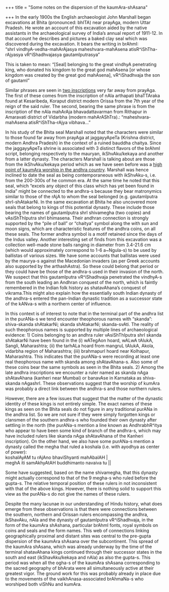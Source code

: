 +++
title = "Some notes on the dispersion of the kaumAra-shAsana"

+++
In the early 1900s the English archaeologist John Marshall began
excavations at Bhita (pronounced: bhITA) near prayAga, modern Uttar
Pradesh. He wrote an account of this excavation aided by the native
assistants in the archaeological survey of India’s annual report of
1911-12. In that account he describes and pictures a baked clay seal
which was discovered during the excavation. It bears the writing in
brAhmI:  
“shrI vindhyA-vedha-mahArAjasya maheshvara-mahAsena
atisR^iShTha-rAjyasya vR^iShadhvajasya gautamIputrasya”

This is taken to mean: “\[Seal\] belonging to the great vindhyA
penetrating king, who donated his kingdom to the great god mahAsena \[or
whose kingdom was created by the great god mahAsena\], vR^iShadhvaja the
son of gautamI”

Similar phrases are seen in [two
inscriptions](https://manasataramgini.wordpress.com/2005/10/28/royal-kumara-worshippers/)
very far away from prayAga. The first of these comes from the
inscription of nAla arthapati bhaTTAraka found at Kesaribeda, Koraput
district modern Orissa from the 7th year of the reign of the said ruler.
The second, bearing the same phrase is from the inscription of the nAla
mahArAja bhavadattavarman from Rithapur in Amaravati district of
Vidarbha (modern mahArAShTra).: “maheshvara-mahAsena atisR^iShTha-rAjya
vibhava…”

In his study of the Bhita seal Marshall noted that the characters were
similar to those found far away from prayAga at jaggayyApeTa (Krishna
district, modern Andhra Pradesh) in the context of a ruined bauddha
chaitya. Since the jaggayyApeTa shrine is associated with 3 distinct
flavors of the brAhmI script, belonging respectively to the mauryan,
ikShvAku/kekaya and another from a latter dynasty. The characters
Marshall is talking about are those from the ikShvAku/kekaya period
which as we have seen before was a [high point of kaumAra worship in the
andhra
country](https://manasataramgini.wordpress.com/2007/03/14/the-southern-kekaya-s/).
Marshall was hence inclined to date the seal as being contemporaneous
with ikShvAku-s, i.e. from the 200-300s of he common era. At the same
time he noted that this seal, which “excels any object of this class
which has yet been found in India” might be connected to the andhra-s
because they bear matronymics similar to those of the rAjA to whom the
seal belonged (e.g. gautamIputra shrI-shAtakarNi. In the same excavation
at Bhita he also uncovered more seals that belong to kings of this
potential dynasty. These include those bearing the names of gautamIputra
shrI shivamegha (two copies) and vAsiShThIputra shrI bhimasena. Their
andhran connection is strongly supported by the “pile of ball” or
“chaitya” symbol along the with sun and moon signs, which are
characteristic features of the andhra coins, on all these seals. The
former andhra symbol is a motif retained since the days of the Indus
valley. Another interesting set of finds from this excavation was a
collection well-made stone balls ranging in diameter from 3.4-21.6 cm
(which would approximately correspond to 1-6 a\~Ngula-s) to be used by
ballistas of various sizes. We have some accounts that ballistas were
used by the maurya-s against the Macedonian invaders (as per Greek
accounts also supported by the arthashAstra). So these could belong that
period or they could have be those of the andhra-s used in their
invasion of the north. We suspect that this gautamIputra vR^iShadhvaja
penetrated the vindhyA-s from the south leading an Andhran conquest of
the north, which is faintly remembered in the Indian folk history as
shatavAhana’s conquest of vikrama.This might also explain how the
essentially south Indian dynasty of the andhra-s entered the pan-Indian
dynastic tradition as a successor state of the kANva-s with a northern
center of influence.

In this context is of interest to note that in the terminal part of the
andhra list in the purANa-s we tend encounter theophorous names with
“skanda”: shiva-skanda shAtakarNi; skanda shAtakarNi; skanda-svAti.
The reality of such theophorous names is supported by multiple lines of
archaeological evidence: 1) Coins belonging to an andhra ruler
vAsiShThIputra shrI skanda shAtakarNi have been found in the (i)
wATegAon hoard, wALwA tAlukA, Sangli, Maharashtra; (ii) the tarhALa
hoard from mangruL tAlukA, Akola, vidarbha region of Maharashtra; (iii)
brahmapurI hoard near Kolhapur, Maharashtra. This indicates that the
purANa-s were recording at least one real theophorous name with skanda
among shAtavAhana-s. Also some of these coins bear the same symbols as
seen in the Bhita seals. 2) Among the late andhra inscriptions we
encounter a ruler named as skanda nAga shAtavAhana (kanheri near Mumbai)
or banavAse in Karnataka as shiva-skanda nAgashrI. These observations
suggest that the worship of kumAra was probably a direct link between
the andhra-s and those northern rulers.

However, there are a few issues that suggest that the matter of the
dynastic identity of these kings is not entirely simple. The exact names
of these kings as seen on the Bhita seals do not figure in any
traditional purANa in the andhra list. So we are not sure if they were
simply forgotten kings or clansmen of the southern andhra-s who founded
their own dynasty after settling in the north (the purANa-s mention a
line known as AndhrabhR^itya who appear to have been some kind of branch
of the andhra-s, which may have included rulers like skanda nAga
shAtavAhana of the Kanheri inscription). On the other hand, we also have
some purANa-s mention a dynasty called the megha that ruled a koshala
(i.e. with ayodhya as center of power):  
koshalAyAM tu rAjAno bhaviShyanti mahAbalAH |  
meghA iti samAkhyAtAH buddhimanto navaiva tu ||

Some have suggested, based on the name shivamegha, that this dynasty
might actually correspond to that of the 9 megha-s who ruled before the
gupta-s. The relative temporal position of these rulers in not
inconsistent with that of the above kings. However, there is nothing
solid to support this view as the purANa-s do not give the names of
these rulers.

Despite the many lacunae in our understanding of Hindu history, what
does emerge from these observations is that there were connections
between the southern, northern and Orissan rulers encompassing the
andhra, ikShavAku, nAla and the dynasty of gautamIputra vR^iShadhvaja,
in the form of the kaumAra shAshana, particular brAhmI fonts, royal
symbols on coins and seals and the form names. This web of connections
linking geographically proximal and distant sites was central to the
pre-gupta dispersion of the kaumAra shAsana over the subcontinent. This
spread of the kaumAra shAsana, which was already underway by the time of
the terminal shatavAhana kings continued through their successor states
in the south and east (ikShavAku/kekaya and nAla) as also the gupta-s.
This period was when all the ogha-s of the kaumAra shAsana corresponding
to the sacred geography of bhArata were all simultaneously active at
their greatest vigor. The ground work for this was probably already in
place due to the movements of the vaikhAnasa-associated brAhmaNa-s who
worshiped both viShNu and kumAra.
